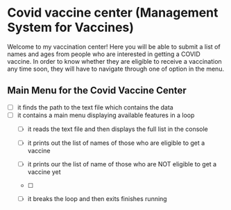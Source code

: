 # Covid vaccine center (Management System for Vaccines)

Welcome to my vaccination center! Here you will be able to submit a list of names and ages from people who are interested in getting a COVID vaccine. In order to know whether they are eligible to receive a vaccination any time soon, they will have to navigate through one of option in the menu.  

## Main Menu for the Covid Vaccine Center

- [ ] it finds the path to the text file which contains the data 
- [ ] it contains a main menu displaying available features in a loop
    - [ ] it reads the text file and then displays the full list in the console
    - [ ] it prints out the list of names of those who are eligible to get a vaccine
    - [ ] it prints our the list of name of those who are NOT eligible to get a vaccine yet
    - [ ]
    - [ ] it breaks the loop and then exits finishes running
    

